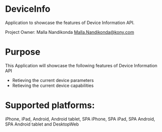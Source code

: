 DeviceInfo
===========

Application to showcase the features of Device Information API.

Project Owner: Malla Nandikonda <Malla.Nandikonda@kony.com>

# Purpose
This Application will showcase the following features of Device Information API

* Retieving the current device parameters
* Retieving the current device capabilities

# Supported platforms:
iPhone, iPad, Android, Android tablet, SPA iPhone, SPA iPad, SPA Android, SPA Android tablet and DesktopWeb

